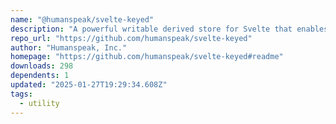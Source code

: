 ```yaml
---
name: "@humanspeak/svelte-keyed"
description: "A powerful writable derived store for Svelte that enables deep object and array manipulation with TypeScript support"
repo_url: "https://github.com/humanspeak/svelte-keyed"
author: "Humanspeak, Inc."
homepage: "https://github.com/humanspeak/svelte-keyed#readme"
downloads: 298
dependents: 1
updated: "2025-01-27T19:29:34.608Z"
tags: 
  - utility
---
```

